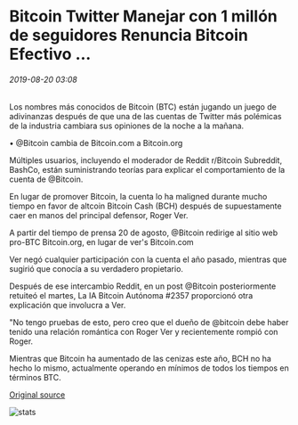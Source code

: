 # Bitcoin Twitter Manejar con 1 millón de seguidores Renuncia Bitcoin Efectivo ...

###### 2019-08-20 03:08

Los nombres más conocidos de Bitcoin (BTC) están jugando un juego de adivinanzas después de que una de las cuentas de Twitter más polémicas de la industria cambiara sus opiniones de la noche a la mañana.

• @Bitcoin cambia de Bitcoin.com a Bitcoin.org

Múltiples usuarios, incluyendo el moderador de Reddit r/Bitcoin Subreddit, BashCo, están suministrando teorías para explicar el comportamiento de la cuenta de @Bitcoin.

En lugar de promover Bitcoin, la cuenta lo ha maligned durante mucho tiempo en favor de altcoin Bitcoin Cash (BCH) después de supuestamente caer en manos del principal defensor, Roger Ver.

A partir del tiempo de prensa 20 de agosto, @Bitcoin redirige al sitio web pro-BTC Bitcoin.org, en lugar de ver's Bitcoin.com

Ver negó cualquier participación con la cuenta el año pasado, mientras que sugirió que conocía a su verdadero propietario.

Después de ese intercambio Reddit, en un post @Bitcoin posteriormente retuiteó el martes, La IA Bitcoin Autónoma #2357 proporcionó otra explicación que involucra a Ver.

"No tengo pruebas de esto, pero creo que el dueño de @bitcoin debe haber tenido una relación romántica con Roger Ver y recientemente rompió con Roger.

Mientras que Bitcoin ha aumentado de las cenizas este año, BCH no ha hecho lo mismo, actualmente operando en mínimos de todos los tiempos en términos BTC.

[Original source](https://cointelegraph.com/news/bitcoin-twitter-handle-with-1-million-followers-renounces-bitcoin-cash)

![stats](https://c.statcounter.com/11760860/0/a89fa40b/1/ "stats")